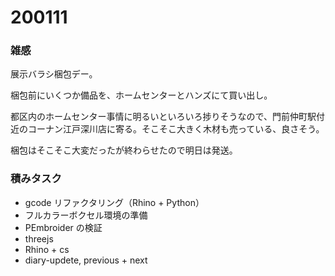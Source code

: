 # 200111  

### 雑感  

展示バラシ梱包デー。  

梱包前にいくつか備品を、ホームセンターとハンズにて買い出し。  

都区内のホームセンター事情に明るいといろいろ捗りそうなので、門前仲町駅付近のコーナン江戸深川店に寄る。そこそこ大きく木材も売っている、良さそう。  

梱包はそこそこ大変だったが終わらせたので明日は発送。  

### 積みタスク  

- gcode リファクタリング（Rhino + Python）  
- フルカラーボクセル環境の準備  
- PEmbroider の検証  
- threejs  
- Rhino + cs  
- diary-updete, previous + next  
